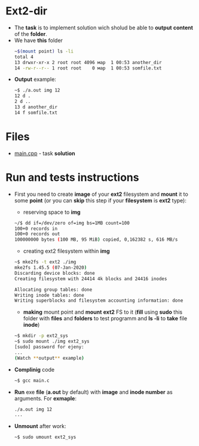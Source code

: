 # Ext2-dir

* The **task** is to implement solution wich sholud be able to **output** **content** of the **folder**.
* We have **this** folder
  ```sh
  ~$(mount point) ls -li
  total 4
  13 drwxr-xr-x 2 root root 4096 мар  1 00:53 another_dir
  14 -rw-r--r-- 1 root root    0 мар  1 00:53 somfile.txt
  ```
* **Output** example:
  ```sh
  ~$ ./a.out img 12
  12 d .
  2 d ..
  13 d another_dir
  14 f somfile.txt
  ```

# Files

* [main.cpp](https://github.com/EjenY-Poltavchiny/Filesystems-prac/blob/main/ext2-dir/main.c) - task **solution**

# Run and tests instructions

* First you need to create **image** of your **ext2** filesystem and **mount** it to some **point** (or you can **skip** this step if your **filesystem** is **ext2** type):

  * reserving space to **img**
  ```sh
  ~/$ dd if=/dev/zero of=img bs=1MB count=100
  100+0 records in
  100+0 records out
  100000000 bytes (100 MB, 95 MiB) copied, 0,162382 s, 616 MB/s
  ```
  * creating ext2 filesystem within **img**
  ```sh
  ~$ mke2fs -t ext2 ./img
  mke2fs 1.45.5 (07-Jan-2020)
  Discarding device blocks: done                            
  Creating filesystem with 24414 4k blocks and 24416 inodes

  Allocating group tables: done                            
  Writing inode tables: done                            
  Writing superblocks and filesystem accounting information: done
  ```
  * **making** mount point and **mount** **ext2** FS to it (**fill** using **sudo** this folder with **files** and **folders** to test programm and **ls -li** to **take** file **inode**)
  ```sh
  ~$ mkdir -p ext2_sys
  ~$ sudo mount ./img ext2_sys
  [sudo] password for ejeny: 
  ...
  (Watch **output** example)
  ```
* **Complinig** code 
  ```sh
  ~$ gcc main.c 
  ```
* **Run** exe **file** (**a.out** by default) with **image** and **inode number** as arguments. For **exmaple**:
  ```sh
  ./a.out img 12
  ...
  ```
* **Unmount** after work:
  ```sh
  ~$ sudo umount ext2_sys
  ```
